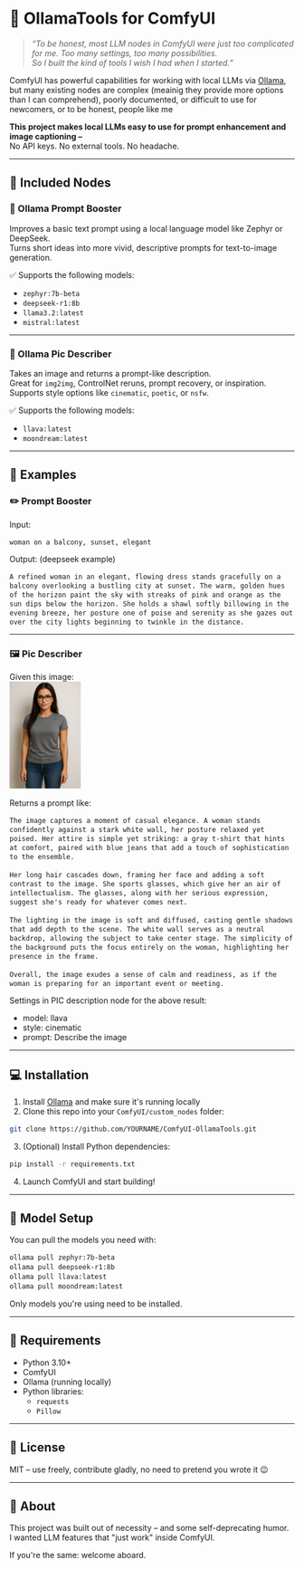 # 🧠 OllamaTools for ComfyUI

> *“To be honest, most LLM nodes in ComfyUI were just too complicated for me. Too many settings, too many possibilities.  
> So I built the kind of tools I wish I had when I started.”*

ComfyUI has powerful capabilities for working with local LLMs via [Ollama](https://ollama.com), but many existing nodes are complex (meainig they provide more options than I can comprehend), poorly documented, or difficult to use for newcomers, or to be honest, people like me

**This project makes local LLMs easy to use for prompt enhancement and image captioning –**  
No API keys. No external tools. No headache.

---

## 🧩 Included Nodes

### 🔹 Ollama Prompt Booster

Improves a basic text prompt using a local language model like Zephyr or DeepSeek.  
Turns short ideas into more vivid, descriptive prompts for text-to-image generation.

✅ Supports the following models:
- `zephyr:7b-beta`
- `deepseek-r1:8b`
- `llama3.2:latest`
- `mistral:latest`

---

### 🔹 Ollama Pic Describer

Takes an image and returns a prompt-like description.  
Great for `img2img`, ControlNet reruns, prompt recovery, or inspiration.  
Supports style options like `cinematic`, `poetic`, or `nsfw`.

✅ Supports the following models:
- `llava:latest`
- `moondream:latest`

---

## 🚀 Examples

### ✏️ Prompt Booster

Input:
```text
woman on a balcony, sunset, elegant
```

Output: (deepseek example)
```text 
A refined woman in an elegant, flowing dress stands gracefully on a balcony overlooking a bustling city at sunset. The warm, golden hues of the horizon paint the sky with streaks of pink and orange as the sun dips below the horizon. She holds a shawl softly billowing in the evening breeze, her posture one of poise and serenity as she gazes out over the city lights beginning to twinkle in the distance.
```

---

### 🖼️ Pic Describer

Given this image:  
<img src="example_image/Example_woman.png" alt="Input Image" style="width:25%;">

Returns a prompt like:
```text
The image captures a moment of casual elegance. A woman stands confidently against a stark white wall, her posture relaxed yet poised. Her attire is simple yet striking: a gray t-shirt that hints at comfort, paired with blue jeans that add a touch of sophistication to the ensemble.

Her long hair cascades down, framing her face and adding a soft contrast to the image. She sports glasses, which give her an air of intellectualism. The glasses, along with her serious expression, suggest she's ready for whatever comes next.

The lighting in the image is soft and diffused, casting gentle shadows that add depth to the scene. The white wall serves as a neutral backdrop, allowing the subject to take center stage. The simplicity of the background puts the focus entirely on the woman, highlighting her presence in the frame.

Overall, the image exudes a sense of calm and readiness, as if the woman is preparing for an important event or meeting.
```
Settings in PIC description node for the above result: 
- model: llava
- style: cinematic
- prompt: Describe the image

---

## 💻 Installation

1. Install [Ollama](https://ollama.com) and make sure it's running locally
2. Clone this repo into your `ComfyUI/custom_nodes` folder:

```bash
git clone https://github.com/YOURNAME/ComfyUI-OllamaTools.git
```

3. (Optional) Install Python dependencies:

```bash
pip install -r requirements.txt
```

4. Launch ComfyUI and start building!

---

## 🔧 Model Setup

You can pull the models you need with:

```bash
ollama pull zephyr:7b-beta
ollama pull deepseek-r1:8b
ollama pull llava:latest
ollama pull moondream:latest
```

Only models you're using need to be installed.

---

## 🧠 Requirements

- Python 3.10+
- ComfyUI
- Ollama (running locally)
- Python libraries:
  - `requests`
  - `Pillow`

---

## 🪪 License

MIT – use freely, contribute gladly, no need to pretend you wrote it 😉

---

## 💬 About

This project was built out of necessity – and some self-deprecating humor.  
I wanted LLM features that "just work" inside ComfyUI.

If you're the same: welcome aboard.
